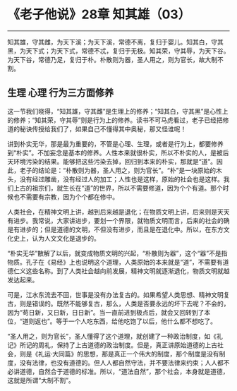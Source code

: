 # 《老子他说》28章 知其雄（03）

------

知其雄，守其雌，为天下溪；为天下溪，常德不离，复归于婴儿。知其白，守其黑，为天下式；为天下式，常德不忒，复归于无极。知其荣，守其辱，为天下谷。为天下谷，常德乃足，复归于朴。朴散则为器，圣人用之，则为官长，故大制不割。

## 生理 心理 行为三方面修养

这一节我们晓得，“知其雄，守其雌”是生理上的修养；“知其白，守其黑”是心性上的修养；“知其荣，守其辱”则是行为上的修养。读书不可马虎看过，老子已经把修道的秘诀传授给我们了，如果自己不懂得其中奥秘，那又怪谁呢！

讲到朴实无华，那是最为重要的，不管是心理、生理，或者是行为上，都要修养到“朴实”。不加妄念是基本的修养。人性本来就很朴实，所以不朴实的人，是被后天环境污染的结果。能够把这些污染去掉，回归到本来的朴实，那就是“道”。因此，老子的结论是：“朴散则为器，圣人用之，则为官长”。“朴”是一块原始的木头，没有经过雕凿，没有经过人的加工；人性也是这样，原始的社会也是这样。我们上古的祖宗们，就生长在“道”的世界，所以不需要修道，因为个个有道。那个时候也不需要有宗教，因为个个都在修中。

人类社会，在精神文明上讲，越到后来越是退化；在物质文明上讲，后来则是天天有进步。我常说，大家讲进步，要划一个界限，就物质文明而言，后来的社会的确是有进步的；但是道德的文明，不但没有进步，而且是在退化中。所以，在东方文化史上，认为人文文化是退步的。

“朴实无华”散解了以后，就变成物质文明的兴起，“朴散则为器”，这个“器”不是指物质。孔子在《易经》上也说明这个道理，人类原始的本来就是“道”，不需要有道德仁义这些名称。到了人类社会越向前发展，精神文明就逐渐退化，物质文明就越发达起来。

可是，江水东流去不回，世事是没有办法复古的。如果希望人类思想、精神文明复古，则是错误的。既然不能够复古，那么，人类是否要永远的坏下去呢？不会的，因为“苟日新，又日新，日日新”。当一直前进到极点后，就会又回转到了本位，“道则返也”。等于一个人吃东西，给他吃饱了以后，他什么都不想吃了。

“圣人用之，则为官长”，圣人懂得了这个道理，就创建了一种政治制度，如《礼记》所记的周礼，保持了上古道德的政治制度。但是，真正讲原始道德的上古社会，则是《礼运·大同篇》的思想，那是真正一个伟大的制度，那个制度是没有制度，没有法律，也没有道德的。但人人都自然守法，并不要法律来约束；人人都不必讲道德，自然合于道德的标准。所以，“道法自然”，那个社会，本身就是道德，这就是所谓“大制不割”。